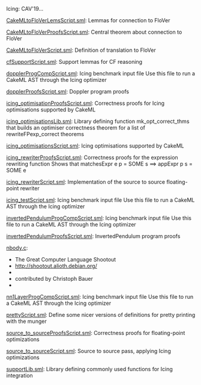 Icing: CAV'19...

[CakeMLtoFloVerLemsScript.sml](CakeMLtoFloVerLemsScript.sml):
Lemmas for connection to FloVer

[CakeMLtoFloVerProofsScript.sml](CakeMLtoFloVerProofsScript.sml):
Central theorem about connection to FloVer

[CakeMLtoFloVerScript.sml](CakeMLtoFloVerScript.sml):
Definition of translation to FloVer

[cfSupportScript.sml](cfSupportScript.sml):
Support lemmas for CF reasoning

[dopplerProgCompScript.sml](dopplerProgCompScript.sml):
Icing benchmark input file
Use this file to run a CakeML AST through the Icing optimizer

[dopplerProofsScript.sml](dopplerProofsScript.sml):
Doppler program proofs

[icing_optimisationProofsScript.sml](icing_optimisationProofsScript.sml):
Correctness proofs for Icing optimisations supported by CakeML

[icing_optimisationsLib.sml](icing_optimisationsLib.sml):
Library defining function mk_opt_correct_thms that builds an optimiser
correctness theorem for a list of rewriteFPexp_correct theorems

[icing_optimisationsScript.sml](icing_optimisationsScript.sml):
Icing optimisations supported by CakeML

[icing_rewriterProofsScript.sml](icing_rewriterProofsScript.sml):
Correctness proofs for the expression rewriting function
Shows that matchesExpr e p = SOME s ==> appExpr p s = SOME e

[icing_rewriterScript.sml](icing_rewriterScript.sml):
Implementation of the source to source floating-point rewriter

[icing_testScript.sml](icing_testScript.sml):
Icing benchmark input file
Use this file to run a CakeML AST through the Icing optimizer

[invertedPendulumProgCompScript.sml](invertedPendulumProgCompScript.sml):
Icing benchmark input file
Use this file to run a CakeML AST through the Icing optimizer

[invertedPendulumProofsScript.sml](invertedPendulumProofsScript.sml):
InvertedPendulum program proofs

[nbody.c](nbody.c):
* The Great Computer Language Shootout
* http://shootout.alioth.debian.org/
*
* contributed by Christoph Bauer
*

[nn1LayerProgCompScript.sml](nn1LayerProgCompScript.sml):
Icing benchmark input file
Use this file to run a CakeML AST through the Icing optimizer

[prettyScript.sml](prettyScript.sml):
Define some nicer versions of definitions for pretty printing with the munger

[source_to_sourceProofsScript.sml](source_to_sourceProofsScript.sml):
Correctness proofs for floating-point optimizations

[source_to_sourceScript.sml](source_to_sourceScript.sml):
Source to source pass, applying Icing optimizations

[supportLib.sml](supportLib.sml):
Library defining commonly used functions for Icing integration
